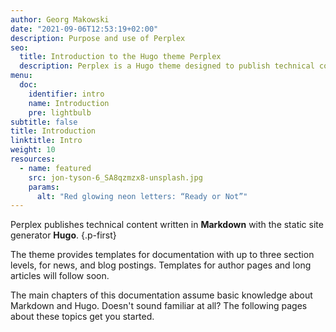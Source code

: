 ```yaml
---
author: Georg Makowski
date: "2021-09-06T12:53:19+02:00"
description: Purpose and use of Perplex
seo:
  title: Introduction to the Hugo theme Perplex
  description: Perplex is a Hugo theme designed to publish technical content written in Markdown. There are layout variants for documentation, a blog, a news feed, and articles.
menu:
  doc:
    identifier: intro
    name: Introduction
    pre: lightbulb
subtitle: false
title: Introduction
linktitle: Intro
weight: 10
resources:
  - name: featured
    src: jon-tyson-6_SA8qzmzx8-unsplash.jpg
    params:
      alt: "Red glowing neon letters: “Ready or Not”"  
---
```


Perplex publishes technical content written in **Markdown** 
with the static site generator **Hugo**.
{.p-first} <!--more-->

The theme provides templates for documentation with up to three section levels, for news, and blog postings. Templates for author pages and long articles will follow soon.

The main chapters of this documentation assume basic knowledge about Markdown and Hugo. Doesn't sound familiar at all? The following pages about these topics get you started.
